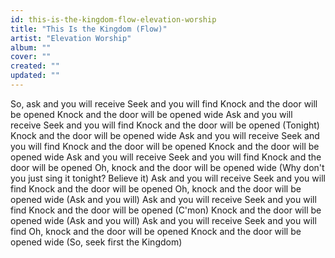 ```yaml
---
id: this-is-the-kingdom-flow-elevation-worship
title: "This Is the Kingdom (Flow)"
artist: "Elevation Worship"
album: ""
cover: ""
created: ""
updated: ""
---
```


So, ask and you will receive
Seek and you will find
Knock and the door will be opened
Knock and the door will be opened wide
Ask and you will receive
Seek and you will find
Knock and the door will be opened (Tonight)
Knock and the door will be opened wide
Ask and you will receive
Seek and you will find
Knock and the door will be opened
Knock and the door will be opened wide
Ask and you will receive
Seek and you will find
Knock and the door will be opened
Oh, knock and the door will be opened wide
(Why don't you just sing it tonight? Believe it)
Ask and you will receive
Seek and you will find
Knock and the door will be opened
Oh, knock and the door will be opened wide
(Ask and you will)
Ask and you will receive
Seek and you will find
Knock and the door will be opened (C'mon)
Knock and the door will be opened wide
(Ask and you will)
Ask and you will receive
Seek and you will find
Oh, knock and the door will be opened
Knock and the door will be opened wide
(So, seek first the Kingdom)